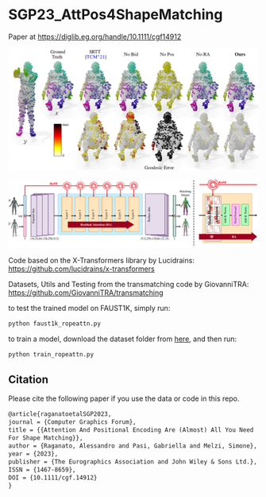 # SGP23_AttPos4ShapeMatching

Paper at https://diglib.eg.org/handle/10.1111/cgf14912

![image-teaser](./teaser.png)

![image-architecture](./architecture.png)

Code based on the X-Transformers library by Lucidrains:
https://github.com/lucidrains/x-transformers

Datasets, Utils and Testing from the transmatching code by GiovanniTRA:
https://github.com/GiovanniTRA/transmatching

to test the trained model on FAUST1K, simply run: 
```bash
python faust1k_ropeattn.py
```

to train a model, download the dataset folder from [here](https://www.dropbox.com/sh/wpm783ncirfurzp/AAACQTUWgy7tO7gpAlJM6CD_a?dl=0), and then run:
```bash
python train_ropeattn.py
```

## Citation

Please cite the following paper if you use the data or code in this repo.

```
@article{raganatoetalSGP2023,
journal = {Computer Graphics Forum},
title = {{Attention And Positional Encoding Are (Almost) All You Need For Shape Matching}},
author = {Raganato, Alessandro and Pasi, Gabriella and Melzi, Simone},
year = {2023},
publisher = {The Eurographics Association and John Wiley & Sons Ltd.},
ISSN = {1467-8659},
DOI = {10.1111/cgf.14912}
}
```
